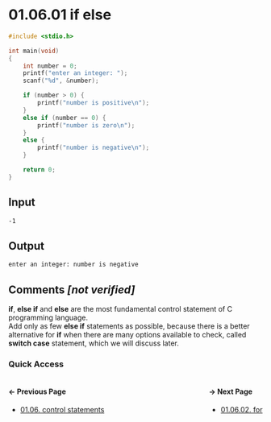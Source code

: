 # 01.06.01 if else

```c
#include <stdio.h>

int main(void)
{
    int number = 0;
    printf("enter an integer: ");
    scanf("%d", &number);

    if (number > 0) {
        printf("number is positive\n");
    }
    else if (number == 0) {
        printf("number is zero\n");
    }
    else {
        printf("number is negative\n");
    }

    return 0;
}

```

## Input

```txt
-1

```

## Output

```txt
enter an integer: number is negative
```

## Comments *[not verified]*

**if**, **else if** and **else** are the most fundamental control statement of C programming language.  
Add only as few **else if** statements as possible, because there is a better alternative for **if** when there are many options available to check, called **switch case** statement, which we will discuss later.

### Quick Access

<div class="quick_access">
<div class="previous_page" style="float:left">

#### &#8592; Previous Page

* [01.06. control statements](./../../01.the_basics/06.control_statements/00.README.md)

</div>
<div class="next_page" style="float:right">

#### &#8594; Next Page

* [01.06.02. for](./../../01.the_basics/06.control_statements/02.for.md)

</div>
</div>
